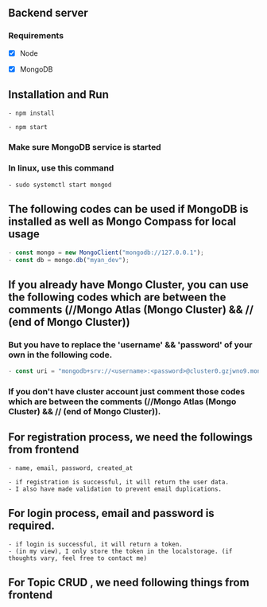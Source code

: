 ## Backend server

### Requirements

- [x] Node

- [x] MongoDB

## Installation and Run

```
- npm install

- npm start

```

### Make sure MongoDB service is started

### In linux, use this command

```
- sudo systemctl start mongod
```

## The following codes can be used if MongoDB is installed as well as Mongo Compass for local usage

```javascript
- const mongo = new MongoClient("mongodb://127.0.0.1");
- const db = mongo.db("myan_dev");
```

## If you already have Mongo Cluster, you can use the following codes which are between the comments (//Mongo Atlas (Mongo Cluster) && // (end of Mongo Cluster))

### But you have to replace the 'username' && 'password' of your own in the following code.

```javascript
- const uri = "mongodb+srv://<username>:<password>@cluster0.gzjwno9.mongodb.net/?retryWrites=true&w=majority";
```

### If you don't have cluster account just comment those codes which are between the comments (//Mongo Atlas (Mongo Cluster) && // (end of Mongo Cluster)).

## For registration process, we need the followings from frontend

```
- name, email, password, created_at

- if registration is successful, it will return the user data.
- I also have made validation to prevent email duplications.
```

## For login process, email and password is required.

```
- if login is successful, it will return a token.
- (in my view), I only store the token in the localstorage. (if thoughts vary, feel free to contact me)
```

## For Topic CRUD , we need following things from frontend
